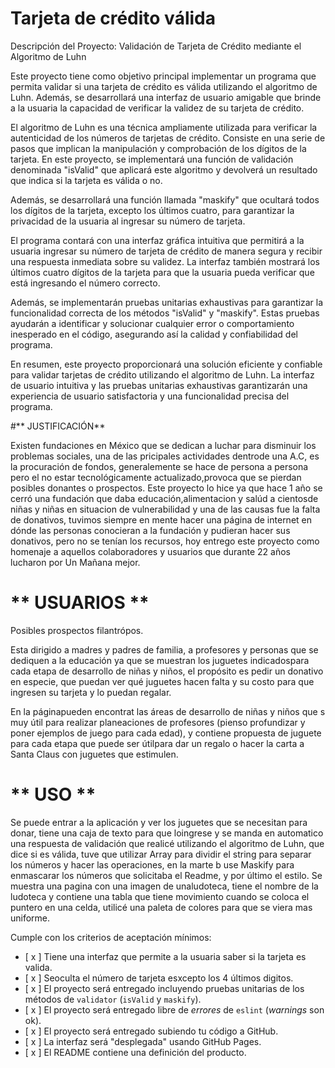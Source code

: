 # Tarjeta de crédito válida

Descripción del Proyecto: Validación de Tarjeta de Crédito mediante el Algoritmo de Luhn

Este proyecto tiene como objetivo principal implementar un programa que permita validar si una tarjeta de crédito es válida utilizando el algoritmo de Luhn. Además, se desarrollará una interfaz de usuario amigable que brinde a la usuaria la capacidad de verificar la validez de su tarjeta de crédito.

El algoritmo de Luhn es una técnica ampliamente utilizada para verificar la autenticidad de los números de tarjetas de crédito. Consiste en una serie de pasos que implican la manipulación y comprobación de los dígitos de la tarjeta. En este proyecto, se implementará una función de validación denominada "isValid" que aplicará este algoritmo y devolverá un resultado que indica si la tarjeta es válida o no.

Además, se desarrollará una función llamada "maskify" que ocultará todos los dígitos de la tarjeta, excepto los últimos cuatro, para garantizar la privacidad de la usuaria al ingresar su número de tarjeta.

El programa contará con una interfaz gráfica intuitiva que permitirá a la usuaria ingresar su número de tarjeta de crédito de manera segura y recibir una respuesta inmediata sobre su validez. La interfaz también mostrará los últimos cuatro dígitos de la tarjeta para que la usuaria pueda verificar que está ingresando el número correcto.

Además, se implementarán pruebas unitarias exhaustivas para garantizar la funcionalidad correcta de los métodos "isValid" y "maskify". Estas pruebas ayudarán a identificar y solucionar cualquier error o comportamiento inesperado en el código, asegurando así la calidad y confiabilidad del programa.

En resumen, este proyecto proporcionará una solución eficiente y confiable para validar tarjetas de crédito utilizando el algoritmo de Luhn. La interfaz de usuario intuitiva y las pruebas unitarias exhaustivas garantizarán una experiencia de usuario satisfactoria y una funcionalidad precisa del programa.

#** JUSTIFICACIÓN**

Existen fundaciones en México que se dedican a luchar para disminuir los problemas sociales, una de las pricipales actividades dentrode una A.C, es la procuración de fondos, generalemente se hace de persona a persona pero el no estar tecnológicamente actualizado,provoca que se pierdan posibles donantes o prospectos.
Este proyecto lo hice ya que hace 1 año se cerró una fundación que daba educación,alimentacion y salúd a cientosde niñas y niñas en situacion de vulnerabilidad y una de las causas fue la falta de donativos, tuvimos siempre en mente hacer una página de internet en dónde las personas conocieran a la fundación y pudieran hacer sus donativos, pero no se tenían los recursos, hoy entrego este proyecto como homenaje a aquellos colaboradores y usuarios que durante 22 años lucharon por Un Mañana mejor.

# ** USUARIOS **  
Posibles prospectos filantrópos.

Esta dirigido a madres y padres de familia, a profesores y personas que se dediquen a la educación ya que se muestran los juguetes indicadospara cada etapa de desarrollo de niñas y niños, el propósito es pedir un donativo en especie, que puedan ver qué juguetes hacen falta y su costo para que ingresen su tarjeta y lo puedan regalar.

En la páginapueden encontrat las áreas de desarrollo de niñas y niños que s muy útil para realizar planeaciones de profesores (pienso profundizar y poner ejemplos de juego para cada edad), y contiene propuesta de juguete para cada etapa que puede ser útilpara dar un regalo o hacer la carta a Santa Claus con juguetes que estimulen.

# ** USO **  

Se puede entrar a la aplicación y ver los juguetes que se necesitan para donar, tiene una caja de texto para que loingrese y se manda en automatico una respuesta de validación que realicé utilizando el algoritmo de Luhn, que dice si es válida, tuve  que utilizar Array para dividir el string para separar los números y hacer las operaciones, en la marte b use Maskify para enmascarar los números que solicitaba el Readme, y por último el estilo.
Se muestra una pagina con una imagen de unaludoteca, tiene el nombre de la ludoteca y contiene una tabla que tiene movimiento cuando se coloca el puntero en una celda, utilicé una paleta de colores para que se viera mas uniforme.

Cumple con los criterios de aceptación mínimos:

* [ x ] Tiene una interfaz que permite a la usuaria saber si la tarjeta es valida.
* [ x ] Seoculta el número de tarjeta esxcepto los 4 últimos digitos.
* [ x ] El proyecto será entregado incluyendo pruebas unitarias de los métodos de
  `validator` (`isValid` y `maskify`).
* [ x ] El proyecto será entregado libre de _errores_ de `eslint` (_warnings_ son ok).
* [ x ] El proyecto será entregado subiendo tu código a GitHub.
* [ x ] La interfaz será "desplegada" usando GitHub Pages.
* [ x ] El README contiene una definición del producto.



